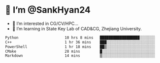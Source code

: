 # 👋 I’m @SankHyan24

- 👀 I’m interested in CG/CV/HPC...
- 🌱 I’m learning in State Key Lab of CAD&CG, Zhejiang University.

<!---
SankHyan24/SankHyan24 is a ✨ special ✨ repository because its `README.md` (this file) appears on your GitHub profile.
You can click the Preview link to take a look at your changes.
--->
<!--START_SECTION:waka-->

```txt
Python                     10 hrs 8 mins   ██████████████████░░░░░░░   71.66 %
C++                        1 hr 36 mins    ███░░░░░░░░░░░░░░░░░░░░░░   11.39 %
PowerShell                 1 hr 18 mins    ██▒░░░░░░░░░░░░░░░░░░░░░░   09.19 %
CMake                      28 mins         █░░░░░░░░░░░░░░░░░░░░░░░░   03.37 %
Markdown                   14 mins         ▒░░░░░░░░░░░░░░░░░░░░░░░░   01.72 %
```

<!--END_SECTION:waka-->

